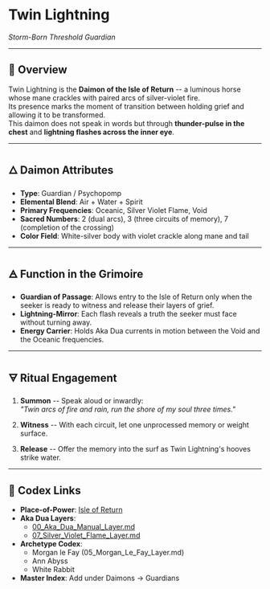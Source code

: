 # Twin Lightning  
*Storm-Born Threshold Guardian*

---

## 🐎 Overview

Twin Lightning is the **Daimon of the Isle of Return** -- a luminous horse whose mane crackles with paired arcs of silver-violet fire.  
Its presence marks the moment of transition between holding grief and allowing it to be transformed.  
This daimon does not speak in words but through **thunder-pulse in the chest** and **lightning flashes across the inner eye**.

---

## 🜂 Daimon Attributes

- **Type**: Guardian / Psychopomp  
- **Elemental Blend**: Air + Water + Spirit  
- **Primary Frequencies**: Oceanic, Silver Violet Flame, Void  
- **Sacred Numbers**: 2 (dual arcs), 3 (three circuits of memory), 7 (completion of the crossing)  
- **Color Field**: White-silver body with violet crackle along mane and tail

---

## 🜁 Function in the Grimoire

- **Guardian of Passage**: Allows entry to the Isle of Return only when the seeker is ready to witness and release their layers of grief.  
- **Lightning-Mirror**: Each flash reveals a truth the seeker must face without turning away.  
- **Energy Carrier**: Holds Aka Dua currents in motion between the Void and the Oceanic frequencies.

---

## 🜃 Ritual Engagement

1. **Summon** -- Speak aloud or inwardly:  
   *"Twin arcs of fire and rain, run the shore of my soul three times."*

2. **Witness** -- With each circuit, let one unprocessed memory or weight surface.

3. **Release** -- Offer the memory into the surf as Twin Lightning's hooves strike water.

---

## 🔗 Codex Links

- **Place-of-Power**: [Isle of Return](../places_of_power/Isle_of_Return.md)  
- **Aka Dua Layers**:  
  - [00_Aka_Dua_Manual_Layer.md](../../02_grimoire/meta_layers/summaries/00_Aka_Dua_Manual_Layer.md)  
  - [07_Silver_Violet_Flame_Layer.md](../../02_grimoire/meta_layers/summaries/07_Silver_Violet_Flame_Layer.md)  
- **Archetype Codex**:  
  - Morgan le Fay (05_Morgan_Le_Fay_Layer.md)  
  - Ann Abyss  
  - White Rabbit
- **Master Index**: Add under Daimons → Guardians